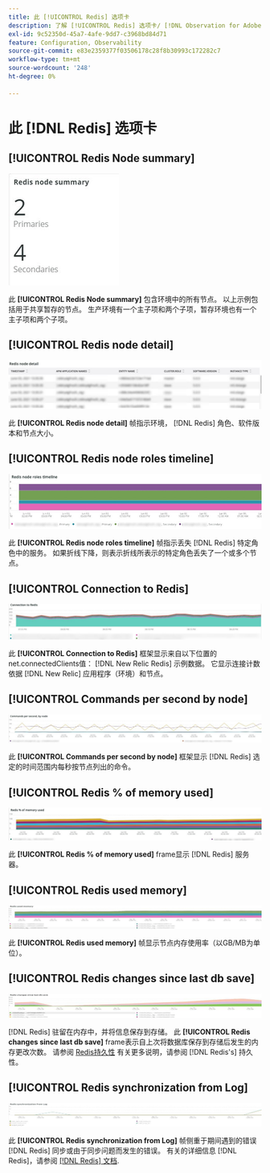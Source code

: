 ```yaml
---
title: 此 [!UICONTROL Redis] 选项卡
description: 了解 [!UICONTROL Redis] 选项卡/ [!DNL Observation for Adobe Commerce].
exl-id: 9c52350d-45a7-4afe-9dd7-c3968bd84d71
feature: Configuration, Observability
source-git-commit: e83e2359377f03506178c28f8b30993c172282c7
workflow-type: tm+mt
source-wordcount: '248'
ht-degree: 0%

---
```


# 此 [!DNL Redis] 选项卡

## [!UICONTROL Redis Node summary]

![Redis节点摘要](../../assets/tools/observation-for-adobe-commerce/redis-tab-1.jpg)

此 **[!UICONTROL Redis Node summary]** 包含环境中的所有节点。 以上示例包括用于共享暂存的节点。 生产环境有一个主子项和两个子项，暂存环境也有一个主子项和两个子项。

## [!UICONTROL Redis node detail]

![Redis节点详细信息](../../assets/tools/observation-for-adobe-commerce/redis-tab-2.jpg)

此 **[!UICONTROL Redis node detail]** 帧指示环境， [!DNL Redis] 角色、软件版本和节点大小。

## [!UICONTROL Redis node roles timeline]

![Redis节点角色时间线](../../assets/tools/observation-for-adobe-commerce/redis-tab-3.jpg)

此 **[!UICONTROL Redis node roles timeline]** 帧指示丢失 [!DNL Redis] 特定角色中的服务。 如果折线下降，则表示折线所表示的特定角色丢失了一个或多个节点。

## [!UICONTROL Connection to Redis]

![与Redis的连接](../../assets/tools/observation-for-adobe-commerce/redis-tab-4.jpg)

此 **[!UICONTROL Connection to Redis]** 框架显示来自以下位置的net.connectedClients值： [!DNL New Relic Redis] 示例数据。 它显示连接计数依据 [!DNL New Relic] 应用程序（环境）和节点。

## [!UICONTROL Commands per second by node]

![按节点每秒的命令数](../../assets/tools/observation-for-adobe-commerce/redis-tab-5.jpg)

此 **[!UICONTROL Commands per second by node]** 框架显示 [!DNL Redis] 选定的时间范围内每秒按节点列出的命令。

## [!UICONTROL Redis % of memory used]

![占已用内存的红色%](../../assets/tools/observation-for-adobe-commerce/redis-tab-6.jpg)

此 **[!UICONTROL Redis % of memory used]** frame显示 [!DNL Redis] 服务器。

## [!UICONTROL Redis used memory]

![Redis已用内存](../../assets/tools/observation-for-adobe-commerce/redis-tab-7.jpg)

此 **[!UICONTROL Redis used memory]** 帧显示节点内存使用率（以GB/MB为单位）。

## [!UICONTROL Redis changes since last db save]

![自上次数据库保存以来的Redis更改](../../assets/tools/observation-for-adobe-commerce/redis-tab-8.jpg)

[!DNL Redis] 驻留在内存中，并将信息保存到存储。 此 **[!UICONTROL Redis changes since last db save]** frame表示自上次将数据库保存到存储后发生的内存更改次数。 请参阅 [Redis持久性](https://redis.io/docs/manual/persistence/) 有关更多说明，请参阅 [!DNL Redis's] 持久性。

## [!UICONTROL Redis synchronization from Log]

![从日志进行Redis同步](../../assets/tools/observation-for-adobe-commerce/redis-tab-9.jpg)

此 **[!UICONTROL Redis synchronization from Log]** 帧侧重于期间遇到的错误 [!DNL Redis] 同步或由于同步问题而发生的错误。 有关的详细信息 [!DNL Redis]，请参阅 [[!DNL Redis] 文档](https://redis.io/docs/).
